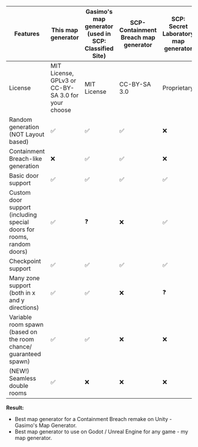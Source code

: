 | Features | This map generator | Gasimo's map generator (used in SCP: Classified Site) | SCP-Containment Breach map generator | SCP: Secret Laboratory map generator |
|----------|--------------------|-------------------------------------------------------|---------------------------------------|--------------------------------------|
| License | MIT License, GPLv3 or CC-BY-SA 3.0 for your choose | MIT License | CC-BY-SA 3.0 | Proprietary |
| Random generation (NOT Layout based) | ✅ | ✅ | ✅ | ❌ |
| Containment Breach-like generation | ❌ | ✅ | ✅ | ❌ |
| Basic door support | ✅ | ✅ | ✅ | ✅ |
| Custom door support (including special doors for rooms, random doors) | ✅ | ❓ | ❌ | ✅ |
| Checkpoint support | ✅ | ✅ | ✅ | ✅ |
| Many zone support (both in x and y directions) | ✅ | ✅ | ❌ | ❓ |
| Variable room spawn (based on the room chance/ guaranteed spawn) | ✅ | ✅ | ❌ | ❌ |
| (NEW!) Seamless double rooms | ✅ | ❌ | ❌ | ❌ |

**Result:**
- Best map generator for a Containment Breach remake on Unity - Gasimo's Map Generator.
- Best map generator to use on Godot / Unreal Engine for any game - my map generator.